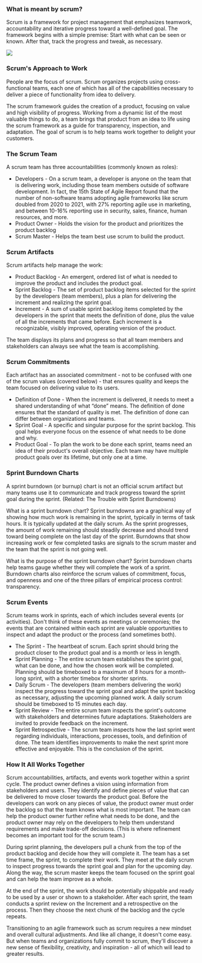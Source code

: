 ### What is meant by scrum?
Scrum is a framework for project management that emphasizes teamwork, accountability and iterative progress toward a well-defined goal. The framework begins with a simple premise: Start with what can be seen or known. After that, track the progress and tweak, as necessary.

<img src="/images/ScrumFramework.jpg"/>


### Scrum's Approach to Work
People are the focus of scrum. Scrum organizes projects using cross-functional teams, each one of which has all of the capabilities necessary to deliver a piece of functionality from idea to delivery. 

The scrum framework guides the creation of a product, focusing on value and high visibility of progress. Working from a dynamic list of the most valuable things to do, a team brings that product from an idea to life using the scrum framework as a guide for transparency, inspection, and adaptation. The goal of scrum is to help teams work together to delight your customers.

### The Scrum Team
A scrum team has three accountabilities (commonly known as roles):

- Developers - On a scrum team, a developer is anyone on the team that is delivering work, including those team members outside of software development. In fact, the 15th State of Agile Report found that the number of non-software teams adopting agile frameworks like scrum doubled from 2020 to 2021, with 27% reporting agile use in marketing, and between 10-16% reporting use in security, sales, finance, human resources, and more.
- Product Owner - Holds the vision for the product and prioritizes the product backlog
- Scrum Master - Helps the team best use scrum to build the product. 


### Scrum Artifacts
Scrum artifacts help manage the work: 

- Product Backlog - An emergent, ordered list of what is needed to improve the product and includes the product goal.
- Sprint Backlog - The set of product backlog items selected for the sprint by the developers (team members), plus a plan for delivering the increment and realizing the sprint goal.
- Increment - A sum of usable sprint backlog items completed by the developers in the sprint that meets the definition of done, plus the value of all the increments that came before. Each increment is a recognizable, visibly improved, operating version of the product.

The team displays its plans and progress so that all team members and stakeholders can always see what the team is accomplishing. 


### Scrum Commitments
Each artifact has an associated commitment - not to be confused with one of the scrum values (covered below) - that ensures quality and keeps the team focused on delivering value to its users. 

- Definition of Done - When the increment is delivered, it needs to meet a shared understanding of what “done” means. The definition of done ensures that the standard of quality is met. The definition of done can differ between organizations and teams.
- Sprint Goal - A specific and singular purpose for the sprint backlog. This goal helps everyone focus on the essence of what needs to be done and why. 
- Product Goal - To plan the work to be done each sprint, teams need an idea of their product's overall objective. Each team may have multiple product goals over its lifetime, but only one at a time.

###  Sprint Burndown Charts
A sprint burndown (or burnup) chart is not an official scrum artifact but many teams use it to communicate and track progress toward the sprint goal during the sprint. (Related: The Trouble with Sprint Burndowns)

What is a sprint burndown chart? 
Sprint burndowns are a graphical way of showing how much work is remaining in the sprint, typically in terms of task hours. It is typically updated at the daily scrum. As the sprint progresses, the amount of work remaining should steadily decrease and should trend toward being complete on the last day of the sprint. Burndowns that show increasing work or few completed tasks are signals to the scrum master and the team that the sprint is not going well.

What is the purpose of the sprint burndown chart? 
Sprint burndown charts help teams gauge whether they will complete the work of a sprint. Burndown charts also reinforce the scrum values of commitment, focus, and openness and one of the three pillars of empirical process control: transparency.

### Scrum Events

Scrum teams work in sprints, each of which includes several events (or activities). Don't think of these events as meetings or ceremonies; the events that are contained within each sprint are valuable opportunities to inspect and adapt the product or the process (and sometimes both).

- The Sprint - The heartbeat of scrum. Each sprint should bring the product closer to the product goal and is a month or less in length. 
- Sprint Planning - The entire scrum team establishes the sprint goal, what can be done, and how the chosen work will be completed. Planning should be timeboxed to a maximum of 8 hours for a month-long sprint, with a shorter timebox for shorter sprints. 
- Daily Scrum - The developers (team members delivering the work) inspect the progress toward the sprint goal and adapt the sprint backlog as necessary, adjusting the upcoming planned work. A daily scrum should be timeboxed to 15 minutes each day. 
- Sprint Review - The entire scrum team inspects the sprint's outcome with stakeholders and determines future adaptations. Stakeholders are invited to provide feedback on the increment.
- Sprint Retrospective - The scrum team inspects how the last sprint went regarding individuals, interactions, processes, tools, and definition of done. The team identifies improvements to make the next sprint more effective and enjoyable. This is the conclusion of the sprint. 

### How It All Works Together
Scrum accountabilities, artifacts, and events work together within a sprint cycle. The product owner defines a vision using information from stakeholders and users. They identify and define pieces of value that can be delivered to move closer towards the product goal. Before the developers can work on any pieces of value, the product owner must order the backlog so that the team knows what is most important. The team can help the product owner further refine what needs to be done, and the product owner may rely on the developers to help them understand requirements and make trade-off decisions. (This is where refinement becomes an important tool for the scrum team.)

During sprint planning, the developers pull a chunk from the top of the product backlog and decide how they will complete it. The team has a set time frame, the sprint, to complete their work. They meet at the daily scrum to inspect progress towards the sprint goal and plan for the upcoming day. Along the way, the scrum master keeps the team focused on the sprint goal and can help the team improve as a whole. 

At the end of the sprint, the work should be potentially shippable and ready to be used by a user or shown to a stakeholder. After each sprint, the team conducts a sprint review on the Increment and a retrospective on the process. Then they choose the next chunk of the backlog and the cycle repeats.

Transitioning to an agile framework such as scrum requires a new mindset and overall cultural adjustments. And like all change, it doesn't come easy. But when teams and organizations fully commit to scrum, they'll discover a new sense of flexibility, creativity, and inspiration - all of which will lead to greater results. 
